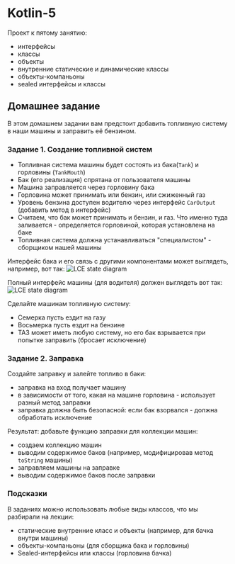 # Kotlin-5

Проект к пятому занятию: 
- интерфейсы 
- классы
- объекты
- внутренние статические и динамические классы
- объекты-компаньоны
- sealed интерфейсы и классы

## Домашнее задание

В этом домашнем задании вам предстоит добавить топливную систему в наши машины и заправить её 
бензином.

### Задание 1. Создание топливной систем

- Топливная система машины будет состоять из бака(`Tank`) и горловины (`TankMouth`)
- Бак (его реализация) спрятана от пользователя машины
- Машина заправляется через горловину бака
- Горловина может принимать или бензин, или сжиженный газ
- Уровень бензина доступен водителю через интерфейс `CarOutput` (добавить метод в интерфейс)
- Считаем, что бак может принимать и бензин, и газ. Что именно туда заливается - определяется 
  горловиной, которая установлена на баке
- Топливная система должна устанавливаться "специалистом" - сборщиком нашей машины

Интерфейс бака и его связь с другими компонентами может выглядеть, например, вот так:
![LCE state diagram](http://www.plantuml.com/plantuml/proxy?src=https://raw.githubusercontent.com/Android-Developer-Basic/Kotlin-6/master/doc/Tank.puml)

Полный интерфейс машины (для водителя) должен выглядеть вот так:
![LCE state diagram](http://www.plantuml.com/plantuml/proxy?src=https://raw.githubusercontent.com/Android-Developer-Basic/Kotlin-6/master/doc/Car.puml)

Сделайте машинам топливную систему:

- Семерка пусть ездит на газу
- Восьмерка пусть ездит на бензине
- ТАЗ может иметь любую систему, но его бак взрывается при попытке заправить (бросает исключение)

### Задание 2. Заправка

Создайте заправку и залейте топливо в баки:

- заправка на вход получает машину
- в зависимости от того, какая на машине горловина - использует разный метод заправки
- заправка должна быть безопасной: если бак взорвался - должна обработать исключение

Результат: добавьте функцию заправки для коллекции машин:

- создаем коллекцию машин
- выводим содержимое баков (например, модифицировав метод `toString` машины)
- заправляем машины на заправке
- выводим содержимое баков после заправки

### Подсказки
В заданиях можно использовать любые виды классов, что мы разбирали на лекции:

- статические внутренние класс и объекты (например, для бачка внутри машины)
- объекты-компаньоны (для сборщика бака и горловины)
- Sealed-интерфейсы или классы (горловина бачка)

